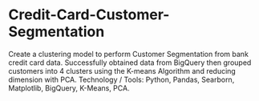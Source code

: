 # Credit-Card-Customer-Segmentation
Create a clustering model to perform Customer Segmentation from bank credit card data. Successfully obtained data from BigQuery then grouped customers into 4 clusters using the K-means Algorithm and reducing dimension with PCA. Technology / Tools: Python, Pandas, Searborn, Matplotlib, BigQuery, K-Means, PCA.

